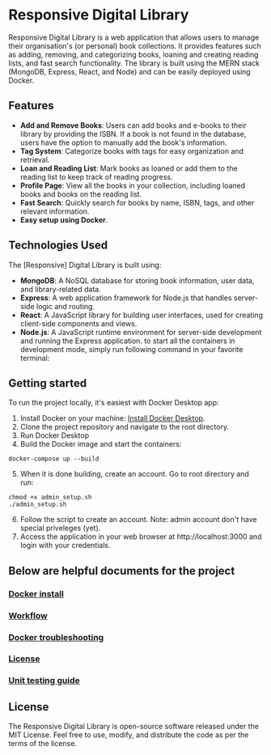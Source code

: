 # Responsive Digital Library
Responsive Digital Library is a web application that allows users to manage their organisation's (or personal) book collections. It provides features such as adding, removing, and categorizing books, loaning and creating reading lists, and fast search functionality. The library is built using the MERN stack (MongoDB, Express, React, and Node) and can be easily deployed using Docker.

## Features
- **Add and Remove Books**: Users can add books and e-books to their library by providing the ISBN. If a book is not found in the database, users have the option to manually add the book's information.
- **Tag System**: Categorize books with tags for easy organization and retrieval.
- **Loan and Reading List**: Mark books as loaned or add them to the reading list to keep track of reading progress.
- **Profile Page**: View all the books in your collection, including loaned books and books on the reading list.
- **Fast Search**: Quickly search for books by name, ISBN, tags, and other relevant information.
- **Easy setup using Docker**.

## Technologies Used
The [Responsive] Digital Library is built using:

- **MongoDB**: A NoSQL database for storing book information, user data, and library-related data.
- **Express**: A web application framework for Node.js that handles server-side logic and routing.
- **React**: A JavaScript library for building user interfaces, used for creating client-side components and views.
- **Node.js**: A JavaScript runtime environment for server-side development and running the Express application.
to start all the containers in development mode, simply run following command in your favorite terminal:

## Getting started
To run the project locally, it's easiest with Docker Desktop app:

1. Install Docker on your machine: [Install Docker Desktop](https://www.docker.com/products/docker-desktop/).
2. Clone the project repository and navigate to the root directory.
3. Run Docker Desktop
4. Build the Docker image and start the containers:
```shell
docker-compose up --build
```
5. When it is done building, create an account.
Go to root directory and run:
```shell
chmod +x admin_setup.sh
./admin_setup.sh
```
6. Follow the script to create an account. Note: admin account don't have special priveleges (yet).
7. Access the application in your web browser at http://localhost:3000 and login with your credentials.

## Below are helpful documents for the project
### [Docker install](DOCKER-INSTALL.md)

### [Workflow](WORKFLOW.md)

### [Docker troubleshooting](DOCKER-TROUBLESHOOTING.md)

### [License](LICENSE)

### [Unit testing guide](UNIT-TEST-GUIDE.md)

## License

The Responsive Digital Library is open-source software released under the MIT License. Feel free to use, modify, and distribute the code as per the terms of the license.
